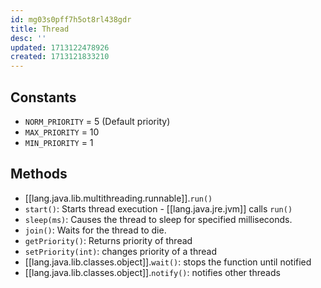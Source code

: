 ```yaml
---
id: mg03s0pff7h5ot8rl438gdr
title: Thread
desc: ''
updated: 1713122478926
created: 1713121833210
---
```



## Constants

- `NORM_PRIORITY` = 5 (Default priority)
- `MAX_PRIORITY` = 10
- `MIN_PRIORITY` = 1


## Methods

- [[lang.java.lib.multithreading.runnable]].`run()`
- `start()`: Starts thread execution - [[lang.java.jre.jvm]] calls `run()`
- `sleep(ms)`: Causes the thread to sleep for specified milliseconds.
- `join()`: Waits for the thread to die.
- `getPriority()`: Returns priority of thread
- `setPriority(int)`: changes priority of a thread
- [[lang.java.lib.classes.object]].`wait()`: stops the function until notified
- [[lang.java.lib.classes.object]].`notify()`: notifies other threads
